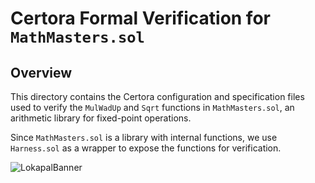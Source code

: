 # Certora Formal Verification for `MathMasters.sol`

## Overview

This directory contains the Certora configuration and specification files used to verify the `MulWadUp` and `Sqrt` functions in `MathMasters.sol`, an arithmetic library for fixed-point operations.

Since `MathMasters.sol` is a library with internal functions, we use `Harness.sol` as a wrapper to expose the functions for verification.


![LokapalBanner](https://github.com/user-attachments/assets/14bc28f5-6c30-490c-8159-08acac29390b)
